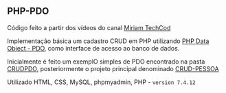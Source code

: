 ## PHP-PDO

Código feito a partir dos vídeos do canal [Miriam TechCod](https://www.youtube.com/channel/UCBJKi6wqJPj0wEU4U2bf_Bg)

Implementação básica um cadastro CRUD em PHP utilizando [PHP Data Object - PDO](https://www.php.net/manual/pt_BR/intro.pdo.php), como interface de acesso ao banco de dados.

Inicialmente é feito um exemplO simples de PDO encontrado na pasta [CRUDPDO](https://github.com/WesOB/CRUDPDO), posteriormente o projeto principal denominado [CRUD-PESSOA](https://github.com/WesOB/CRUD-PESSOA)


Utilizado HTML, CSS, MySQL, phpmyadmin, PHP - `version 7.4.12`
